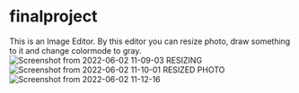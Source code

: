 # finalproject
This is an Image Editor. By this editor you can resize photo, draw something to it and change colormode to gray.
![Screenshot from 2022-06-02 11-09-03](https://user-images.githubusercontent.com/95084923/171559185-84d06d9b-aa78-441c-9d04-df5691bb5f86.png)
RESIZING 
![Screenshot from 2022-06-02 11-10-01](https://user-images.githubusercontent.com/95084923/171566489-2deea78e-cfc6-4f08-85bd-68d0f370de60.png)
RESIZED PHOTO
![Screenshot from 2022-06-02 11-12-16](https://user-images.githubusercontent.com/95084923/171566633-36ebbf24-a0b3-4aff-afc5-39fd6e488fc6.png)


